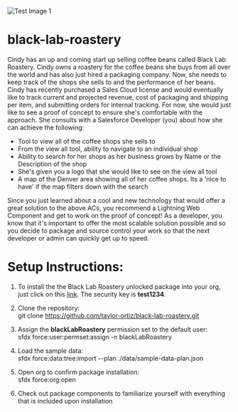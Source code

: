 ![Test Image 1](http://craftbeerpassport-b860.kxcdn.com/wp-content/uploads/2018/10/Black-Lab-Brewing-Logo.png)
# black-lab-roastery

Cindy has an up and coming start up selling coffee beans called Black Lab Roastery. Cindy owns a roastery for the coffee beans she buys from all over the world and has also just hired a packaging company. Now, she needs to keep track of the shops she sells to and the performance of her beans. Cindy has recently purchased a Sales Cloud license and would eventually like to track current and projected revenue, cost of packaging and shipping per item, and submitting orders for internal tracking. For now, she would just like to see a proof of concept to ensure she's comfortable with the approach. She consults with a Salesforce Developer (you) about how she can achieve the following:<br/>
<ul>
  <li>Tool to view all of the coffee shops she sells to</li>
  <li>From the view all tool, ability to navigate to an individual shop</li>
  <li>Ability to search for her shops as her business grows by Name or the Description of the shop</li>
  <li>She's given you a logo that she would like to see on the view all tool</li>
  <li>A map of the Denver area showing all of her coffee shops. Its a 'nice to have' if the map filters down with the search</li>
</ul>

Since you just learned about a cool and new technology that would offer a great solution to the above ACs, you recommend a Lightning Web Component and get to work on the proof of concept! As a developer, you know that it's important to offer the most scalable solution possible and so you decide to package and source control your work so that the next developer or admin can quickly get up to speed.

# Setup Instructions:

1. To install the the Black Lab Roastery unlocked package into your org, just click on this <a href="https://login.salesforce.com/packaging/installPackage.apexp?p0=04t1I0000036w4yQAA" target="_new">link</a>. The security key is <b>test1234</b>.

2. Clone the repository:<br/>
git clone https://github.com/taylor-ortiz/black-lab-roastery.git

3. Assign the <b>blackLabRoastery</b> permission set to the default user:<br/>
sfdx force:user:permset:assign -n blackLabRoastery

4. Load the sample data:<br/>
sfdx force:data:tree:import --plan ./data/sample-data-plan.json

5. Open org to confirm package installation:<br/>
sfdx force:org:open

6. Check out package components to familiarize yourself with everything that is included upon installation




